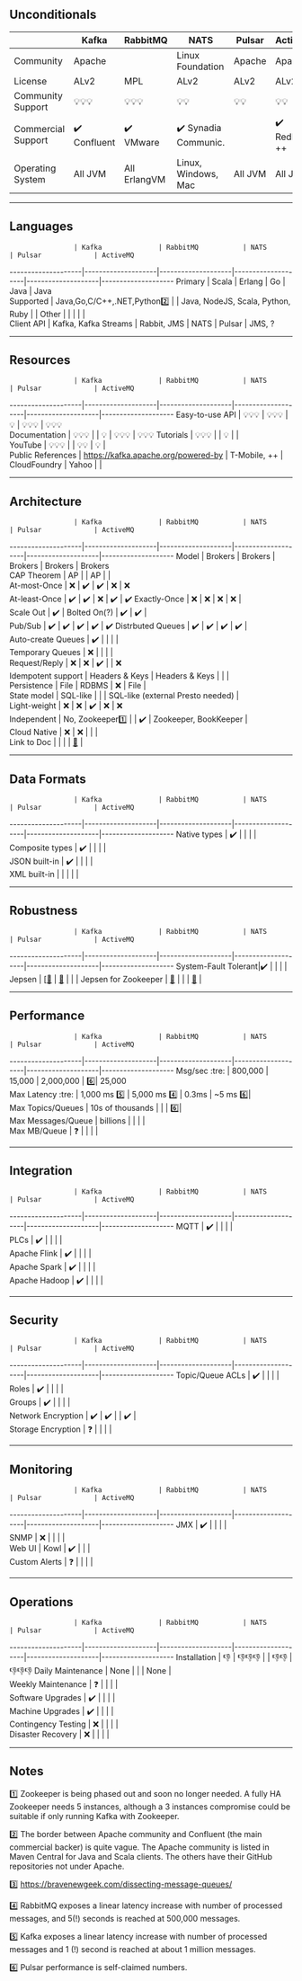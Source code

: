 
## Unconditionals

|                   | Kafka              | RabbitMQ           | NATS               | Pulsar             | ActiveMQ           
--------------------|--------------------|--------------------|--------------------|--------------------|--------------------
Community           | Apache             |                    | Linux Foundation   | Apache             | Apache             
License             | ALv2               | MPL                | ALv2               | ALv2               | ALv2               
Community Support   | :bulb::bulb::bulb: | :bulb::bulb::bulb: | :bulb::bulb:       | :bulb::bulb:       | :bulb::bulb:       
Commercial Support  | :heavy_check_mark: Confluent | :heavy_check_mark: VMware | :heavy_check_mark: Synadia Communic. |  | :heavy_check_mark: RedHat, ++ 
Operating System    | All JVM            | All ErlangVM       | Linux, Windows, Mac | All JVM           | All JVM            

---
## Languages

                    | Kafka              | RabbitMQ           | NATS               | Pulsar             | ActiveMQ           
--------------------|--------------------|--------------------|--------------------|--------------------|--------------------
Primary             | Scala              | Erlang             | Go                 | Java               | Java               
Supported           | Java,Go,C/C++,.NET,Python:two: |                    | Java, NodeJS, Scala, Python, Ruby |                    |
Other               |                    |                    |                    |                    |                    
Client API          | Kafka, Kafka Streams | Rabbit, JMS      | NATS               | Pulsar             | JMS, ?

---

## Resources

                    | Kafka              | RabbitMQ           | NATS               | Pulsar             | ActiveMQ           
--------------------|--------------------|--------------------|--------------------|--------------------|--------------------
Easy-to-use API     | :bulb::bulb::bulb: | :bulb::bulb::bulb: | :bulb:             | :bulb::bulb::bulb: | :bulb::bulb::bulb:                   
Documentation       | :bulb::bulb::bulb: |                    | :bulb:             | :bulb::bulb::bulb: | :bulb::bulb::bulb: 
Tutorials           | :bulb::bulb::bulb: |                    | :bulb:             |                    |                    
YouTube             | :bulb::bulb::bulb: |                    | :bulb::bulb:       | :bulb:             |                    
Public References   | https://kafka.apache.org/powered-by | T-Mobile, ++ | CloudFoundry  | Yahoo  |                    |

---
## Architecture

                    | Kafka              | RabbitMQ           | NATS               | Pulsar             | ActiveMQ           
--------------------|--------------------|--------------------|--------------------|--------------------|--------------------
Model               | Brokers            | Brokers            | Brokers            | Brokers            | Brokers            
CAP Theorem         | AP                 |                    | AP                 |                    |                    
At-most-Once        | :x:                | :heavy_check_mark: | :heavy_check_mark: | :x:                | :x:                
At-least-Once       | :heavy_check_mark: | :heavy_check_mark: | :x:                | :heavy_check_mark: | :heavy_check_mark: 
Exactly-Once        | :x:                | :x:                | :x:                | :x:                |                 
Scale Out           | :heavy_check_mark: | Bolted On(?)       | :heavy_check_mark: | :heavy_check_mark: |                    
Pub/Sub             | :heavy_check_mark: | :heavy_check_mark: | :heavy_check_mark: | :heavy_check_mark: | :heavy_check_mark: 
Distrbuted Queues   | :heavy_check_mark: | :heavy_check_mark: | :heavy_check_mark: | :heavy_check_mark: |                    
Auto-create Queues  | :heavy_check_mark: |                    |                    |                    |                    
Temporary Queues    | :x:                |                    |                    |                    |                    
Request/Reply       | :x:                | :x:                | :heavy_check_mark: |                    | :x:                
Idempotent support  | Headers & Keys     | Headers & Keys     |                    |                    |                    
Persistence         | File               | RDBMS              | :x:                | File               |                    
State model         | SQL-like           |                    |                    | SQL-like (external Presto needed)  |                    
Light-weight        | :x:                | :x:                | :heavy_check_mark: | :x:                | :x:                                  
Independent         | No, Zookeeper:one: |                    | :heavy_check_mark: | Zookeeper, BookKeeper |                    
Cloud Native        | :x:                | :x:                |                    |                    |                    
Link to Doc         |                    |                    |                    | [:bookmark_tabs:](https://pulsar.apache.org/docs/en/concepts-architecture-overview) |

---

## Data Formats

                    | Kafka              | RabbitMQ           | NATS               | Pulsar             | ActiveMQ           
--------------------|--------------------|--------------------|--------------------|--------------------|--------------------
Native types        | :heavy_check_mark: |                    |                    |                    |                    
Composite types     | :heavy_check_mark: |                    |                    |                    |                    
JSON built-in       | :heavy_check_mark: |                    |                    |                    |                    
XML built-in        |                    |                    |                    |                    |                    

---

## Robustness

                    | Kafka              | RabbitMQ           | NATS               | Pulsar             | ActiveMQ           
--------------------|--------------------|--------------------|--------------------|--------------------|--------------------
System-Fault Tolerant|:heavy_check_mark: |                    |                    |                    |                    
Jepsen              | [[:bookmark_tabs:](https://aphyr.com/posts/293-call-me-maybe-kafka) | [:bookmark_tabs:](https://aphyr.com/posts/315-call-me-maybe-rabbitmq) | | | 
Jepsen for Zookeeper | [:bookmark_tabs:](https://aphyr.com/posts/291-call-me-maybe-zookeeper) | | | [:bookmark_tabs:](https://aphyr.com/posts/291-call-me-maybe-zookeeper) |

---

## Performance

                    | Kafka              | RabbitMQ           | NATS               | Pulsar             | ActiveMQ           
--------------------|--------------------|--------------------|--------------------|--------------------|--------------------
Msg/sec :tre:       | 800,000            | 15,000             | 2,000,000          |               :six:|  25,000            
Max Latency :tre:   | 1,000 ms :five:    | 5,000 ms :four:    | 0.3ms              | ~5 ms         :six:|                    
Max Topics/Queues   | 10s of thousands   |                    |                    |               :six:|                    
Max Messages/Queue  | billions           |                    |                    |                    |                    
Max MB/Queue        | :question:         |                    |                    |                    |                    

---

## Integration

                    | Kafka              | RabbitMQ           | NATS               | Pulsar             | ActiveMQ           
--------------------|--------------------|--------------------|--------------------|--------------------|--------------------
MQTT                | :heavy_check_mark: |                    |                    |                    |                    
PLCs                | :heavy_check_mark: |                    |                    |                    |                    
Apache Flink        | :heavy_check_mark: |                    |                    |                    |                    
Apache Spark        | :heavy_check_mark: |                    |                    |                    |                    
Apache Hadoop       | :heavy_check_mark: |                    |                    |                    |                    

---

## Security

                    | Kafka              | RabbitMQ           | NATS               | Pulsar             | ActiveMQ           
--------------------|--------------------|--------------------|--------------------|--------------------|--------------------
Topic/Queue ACLs    | :heavy_check_mark: |                    |                    |                    |                    
Roles               | :heavy_check_mark: |                    |                    |                    |                    
Groups              | :heavy_check_mark: |                    |                    |                    |                    
Network Encryption  | :heavy_check_mark: | :heavy_check_mark: |                    | :heavy_check_mark: |                    
Storage Encryption  | :question:         |                    |                    |                    |                    

---

## Monitoring
                    | Kafka              | RabbitMQ           | NATS               | Pulsar             | ActiveMQ           
--------------------|--------------------|--------------------|--------------------|--------------------|--------------------
JMX                 | :heavy_check_mark: |                    |                    |                    |                    
SNMP                | :x:                |                    |                    |                    |                    
Web UI              | Kowl               | :heavy_check_mark: |                    |                    |                    
Custom Alerts       | :question:         |                    |                    |                    |                    

---

## Operations

                    | Kafka              | RabbitMQ           | NATS               | Pulsar             | ActiveMQ           
--------------------|--------------------|--------------------|--------------------|--------------------|--------------------
Installation        | :thumbsdown: | :thumbsdown::thumbsdown::thumbsdown: | | :thumbsdown::thumbsdown: | :thumbsdown::thumbsdown::thumbsdown:
Daily Maintenance   | None               |                    |                    | None               |                    
Weekly Maintenance  | :question:         |                    |                    |                    |                    
Software Upgrades   | :heavy_check_mark: |                    |                    |                    |                    
Machine Upgrades    | :heavy_check_mark: |                    |                    |                    |                    
Contingency Testing | :x:                |                    |                    |                    |                    
Disaster Recovery   | :x:                |                    |                    |                    |                    

---

## Notes
:one: Zookeeper is being phased out and soon no longer needed. A fully HA Zookeeper needs 5 instances, although a 3 instances compromise could be suitable if only running Kafka with Zookeeper.

:two: The border between Apache community and Confluent (the main commercial backer) is quite vague. The Apache community is listed in Maven Central for Java and Scala clients. The others have their GitHub repositories not under Apache.

:three: https://bravenewgeek.com/dissecting-message-queues/

:four: RabbitMQ exposes a linear latency increase with number of processed messages, and 5(!) seconds is reached at 500,000 messages.

:five: Kafka exposes a linear latency increase with number of processed messages and 1 (!) second is reached at about 1 million messages.

:six: Pulsar performance is self-claimed numbers.
